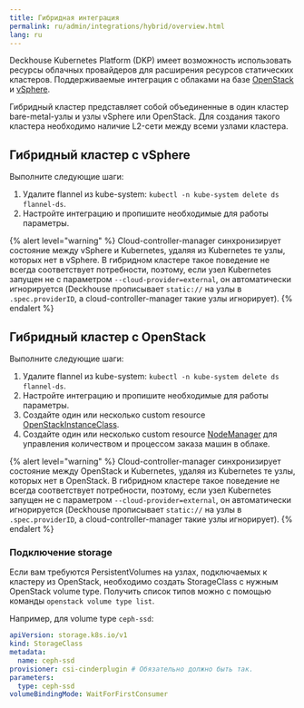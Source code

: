 ```yaml
---
title: Гибридная интеграция
permalink: ru/admin/integrations/hybrid/overview.html
lang: ru
---
```


Deckhouse Kubernetes Platform (DKP) имеет возможность использовать ресурсы облачных провайдеров для расширения ресурсов статических кластеров. Поддерживаемые интеграция с облаками на базе [OpenStack](../public/openstack/overview.html) и [vSphere](../public/vsphere/vsphere-overview.html).

Гибридный кластер представляет собой объединенные в один кластер bare-metal-узлы и узлы vSphere или OpenStack. Для создания такого кластера необходимо наличие L2-сети между всеми узлами кластера.

## Гибридный кластер с vSphere

Выполните следующие шаги:

1. Удалите flannel из kube-system: `kubectl -n kube-system delete ds flannel-ds`.
2. Настройте интеграцию и пропишите необходимые для работы параметры.

{% alert level="warning" %}
Cloud-controller-manager синхронизирует состояние между vSphere и Kubernetes, удаляя из Kubernetes те узлы, которых нет в vSphere. В гибридном кластере такое поведение не всегда соответствует потребности, поэтому, если узел Kubernetes запущен не с параметром `--cloud-provider=external`, он автоматически игнорируется (Deckhouse прописывает `static://` на узлы в `.spec.providerID`, а cloud-controller-manager такие узлы игнорирует).
{% endalert %}

## Гибридный кластер с OpenStack

Выполните следующие шаги:

1. Удалите flannel из kube-system: `kubectl -n kube-system delete ds flannel-ds`.
2. Настройте интеграцию и пропишите необходимые для работы параметры.
3. Создайте один или несколько custom resource [OpenStackInstanceClass](cr.html#openstackinstanceclass).
4. Создайте один или несколько custom resource [NodeManager](../../modules/node-manager/cr.html#nodegroup) для управления количеством и процессом заказа машин в облаке.

{% alert level="warning" %}
Cloud-controller-manager синхронизирует состояние между OpenStack и Kubernetes, удаляя из Kubernetes те узлы, которых нет в OpenStack. В гибридном кластере такое поведение не всегда соответствует потребности, поэтому, если узел Kubernetes запущен не с параметром `--cloud-provider=external`, он автоматически игнорируется (Deckhouse прописывает `static://` на узлы в `.spec.providerID`, а cloud-controller-manager такие узлы игнорирует).
{% endalert %}

### Подключение storage

Если вам требуются PersistentVolumes на узлах, подключаемых к кластеру из OpenStack, необходимо создать StorageClass с нужным OpenStack volume type. Получить список типов можно с помощью команды `openstack volume type list`.

Например, для volume type `ceph-ssd`:

```yaml
apiVersion: storage.k8s.io/v1
kind: StorageClass
metadata:
  name: ceph-ssd
provisioner: csi-cinderplugin # Обязательно должно быть так.
parameters:
  type: ceph-ssd
volumeBindingMode: WaitForFirstConsumer
```
